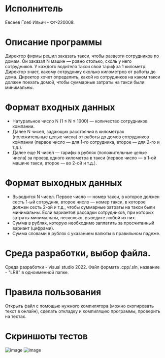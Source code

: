 # Исполнитель
Евсеев Глеб Ильич - Фт-220008.

# Описание программы
Директор фирмы решил заказать такси, чтобы развезти сотрудников по домам. Он заказал N машин — ровно столько, сколь у него сотрудников. У каждого водителя такси свой тариф за 1 километр. Директор знает, какому сотруднику сколько километров от работы до дома. Директор хочет определить, какой из сотрудников на каком такси должен поехать домой, чтобы суммарные затраты на такси были минимальны.  

# Формат входных данных  
- Натуральное число N (1 ≤ N ≤ 1000) — количество сотрудников компании.  
- Далее N чисел, задающих расстояния в километрах (положительные целые числа) от работы до домов сотрудников компании (первое число — для 1-го сотрудника, второе — для 2-го и т.д.). 
- Далее еще N чисел — тарифы в рублях (положительные целые числа) за проезд одного километра в такси (первое число — в 1-ой машине такси, второе — во 2-ой и т.д.). 

# Формат выходных данных  
 - Выводится N чисел. Первое число — номер такси, в которое должен сесть 1-ый сотрудник, второе число — номер такси, в которое должен сесть 2-ой и т.д., чтобы суммарные затраты на такси были минимальны. Если вариантов рассадки сотрудников, при которых затраты минимальны, несколько, выведите любой из них.  
 - Сумма в рублях, которую необходимо заплатить за просчитанный вариант (цифрами). 
 - Сумма словами в рублях с указанием валюты в правильном падеже. 

# Среда разработки, выбор файла.
Среда разработки - visual studio 2022.
Файл формата .cpp/.sln, название - "LR8" в одноименной папке.

# Правила пользования
Открыть файл с помощью нужного компилятора (можно скопировать текст в онлайн), сделать откладку и компиляцию программы, проверить на тестах.

# Скриншоты тестов
![image](https://github.com/4s4ken/LR-8/assets/65232734/b52372b8-ccff-494e-ab54-5ea89e824f34)
![image](https://github.com/4s4ken/LR-8/assets/65232734/b4a43213-2d22-4010-aa1b-6c431787289d)
